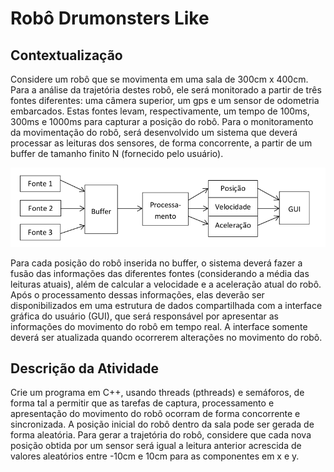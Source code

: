 # Robô Drumonsters Like

## Contextualização
Considere um robô que se movimenta em uma sala de 300cm x 400cm. Para a análise da
trajetória destes robô, ele será monitorado a partir de três fontes diferentes: uma câmera
superior, um gps e um sensor de odometria embarcados. Estas fontes levam, respectivamente,
um tempo de 100ms, 300ms e 1000ms para capturar a posição do robô. Para o
monitoramento da movimentação do robô, será desenvolvido um sistema que deverá
processar as leituras dos sensores, de forma concorrente, a partir de um buffer de tamanho
finito N (fornecido pelo usuário).

![alt text](https://raw.githubusercontent.com/ThaisBarrosAlvim/robo_drumonsters_like/main/contexto.png?token=GHSAT0AAAAAAB4FMGDXP7KFLT3M275V6IGQY4SMOPQ)


Para cada posição do robô inserida no buffer, o sistema deverá fazer a fusão das informações
das diferentes fontes (considerando a média das leituras atuais), além de calcular a velocidade
e a aceleração atual do robô. Após o processamento dessas informações, elas deverão ser
disponibilizados em uma estrutura de dados compartilhada com a interface gráfica do usuário
(GUI), que será responsável por apresentar as informações do movimento do robô em tempo
real. A interface somente deverá ser atualizada quando ocorrerem alterações no movimento
do robô.

## Descrição da Atividade
Crie um programa em C++, usando threads (pthreads) e semáforos, de forma tal a permitir que
as tarefas de captura, processamento e apresentação do movimento do robô ocorram de
forma concorrente e sincronizada. A posição inicial do robô dentro da sala pode ser gerada de
forma aleatória. Para gerar a trajetória do robô, considere que cada nova posição obtida por
um sensor será igual a leitura anterior acrescida de valores aleatórios entre -10cm e 10cm para
as componentes em x e y.
